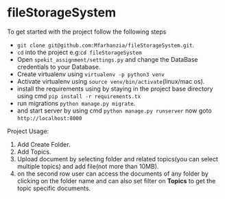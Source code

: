 # fileStorageSystem

To get started with the project follow the following steps

- `git clone git@github.com:Mfarhanzia/fileStorageSystem.git`.
- `cd` into the project e.g:`cd fileStorageSystem`
- Open `spekit_assignment/settings.py` and change the DataBase credentials to your Database.
- Create virtualenv using `virtualenv -p python3 venv`
- Activate virtualenv using `source venv/bin/activate`(linux/mac os).
- install the requirements using by staying in the project base directory using cmd `pip install -r requirements.tx`
- run migrations `python manage.py migrate`.
- and start server by using cmd `python manage.py runserver` now goto `http://localhost:8000`

Project Usage:
1. Add Create Folder.
2. Add Topics.
3. Upload document by selecting folder and related topics(you can select multiple topics) and add file(not more than 10MB).
4. on the second row user can access the documents of any folder by clicking on the folder name and can also set filter on **Topics** to get the topic specific documents.
